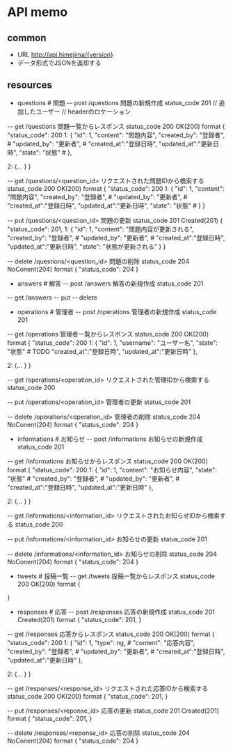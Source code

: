 # API memo

## common
- URL  http://api.himejima/{version}
- データ形式でJSONを返却する

## resources
- questions     # 問題
-- post /questions
    問題の新規作成
    status_code 201
// 追加したユーザー
// headerのロケーション

-- get  /questions
    問題一覧からレスポンス
    status_code 200
OK(200)
format
{
    "status_code": 200
1: {
       "id": 1,
       "content": "問題内容",
       "created_by": "登録者", #
       "updated_by": "更新者", #
       "created_at":"登録日時",
       "updated_at":"更新日時",
        "state": "状態" #
   },

2: {...
   }
}

-- get  /questions/<question_id>
    リクエストされた問題IDから検索する
    status_code 200
OK(200)
format
{
    "status_code": 200
1: {
       "id": 1,
       "content": "問題内容",
       "created_by": "登録者", #
       "updated_by": "更新者", #
       "created_at":"登録日時",
       "updated_at":"更新日時",
       "state": "状態" #
   }
}
    

-- put /questions/<question_id>
    問題の更新
    status_code 201
Created(201)
{
    "status_code": 201,
        1: {
       "id": 1,
       "content": "問題内容が更新される",
       "created_by": "登録者", #
       "updated_by": "更新者", #
       "created_at":"登録日時",
       "updated_at":"更新日時",
       "state": "状態が更新される"
        }
}

-- delete   /questions/<question_id>
    問題の削除
    status_code 204
NoConent(204)
format
{
    "status_code": 204
}

- answers       # 解答
-- post /answers
    解答の新規作成
    status_code 201

-- get  /answers
-- put
-- delete

- operations    # 管理者
-- post /operations
    管理者の新規作成
    status_code 201

-- get  /operations
    管理者一覧からレスポンス
    status_code 200
OK(200)
format
{
    "status_code": 200
1: {
       "id": 1,
       "username": "ユーザー名",
       "state": "状態" # TODO
       "created_at":"登録日時",
       "updated_at":"更新日時"
   },

2: {...
   }
}

-- get  /operations/<operation_id>
    リクエストされた管理IDから検索する
    status_code 200
    

-- put /operations/<operation_id>
    管理者の更新
    status_code 201


-- delete   /operations/<operation_id>
    管理者の削除
    status_code 204
NoConent(204)
format
{
    "status_code": 204
}

- informations  # お知らせ
-- post /informations
    お知らせの新規作成
    status_code 201

-- get  /informations
    お知らせからレスポンス
    status_code 200
OK(200)
format
{
    "status_code": 200
1: {
       "id": 1,
       "content": "お知らせ内容",
       "state": "状態" #
       "created_by": "登録者", #
       "updated_by": "更新者", #
       "created_at":"登録日時",
       "updated_at":"更新日時"
   },

2: {...
   }
}

-- get  /informations/<information_id>
    リクエストされたお知らせIDから検索する
    status_code 200
    

-- put /informations/<information_id>
    お知らせの更新
    status_code 201


-- delete   /informations/<information_id>
    お知らせの削除
    status_code 204
NoConent(204)
format
{
    "status_code": 204
}

- tweets        # 投稿一覧
-- get  /tweets
    投稿一覧からレスポンス
    status_code 200
OK(200)
format
{

}

- responses     # 応答
-- post /responses
    応答の新規作成
    status_code 201
Created(201)
format
{
    "status_code": 201,
}

-- get  /responses
    応答からレスポンス
    status_code 200
OK(200)
format
{
    "status_code": 200
1: {
       "id": 1,
       "type": ng, # 
       "content": "応答内容",
       "created_by": "登録者", #
       "updated_by": "更新者", #
       "created_at":"登録日時",
       "updated_at":"更新日時"
   },

2: {...
   }
}

-- get  /responses/<response_id>
    リクエストされた応答IDから検索する
    status_code 200
OK(200)
format
{
    "status_code": 201,
}
    

-- put /responses/<reponse_id>
    応答の更新
    status_code 201
Created(201)
format
{
    "status_code": 201,
}

-- delete   /responses/<reponse_id>
    応答の削除
    status_code 204
NoConent(204)
format
{
    "status_code": 204
}
